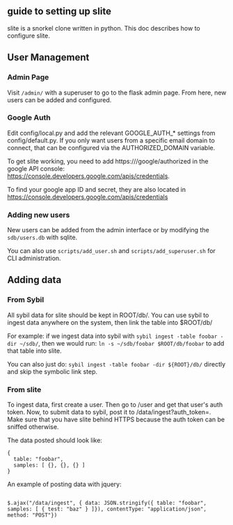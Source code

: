 ## guide to setting up slite

slite is a snorkel clone written in python. This doc describes how to
configure slite.

## User Management

### Admin Page

Visit `/admin/` with a superuser to go to the flask admin page. From here, new
users can be added and configured.

### Google Auth

Edit config/local.py and add the relevant GOOGLE_AUTH_* settings from
config/default.py. If you only want users from a specific email domain to
connect, that can be configured via the AUTHORIZED_DOMAIN variable.

To get slite working, you need to add https://<slitehost>/google/authorized	in
the google API console: https://console.developers.google.com/apis/credentials.

To find your google app ID and secret, they are also located in
https://console.developers.google.com/apis/credentials

### Adding new users

New users can be added from the admin interface or by modifying the
`sdb/users.db` with sqlite.

You can also use `scripts/add_user.sh` and `scripts/add_superuser.sh` for CLI
administration.

## Adding data

### From Sybil

All sybil data for slite should be kept in ROOT/db/. You can use sybil to
ingest data anywhere on the system, then link the table into $ROOT/db/

For example: if we ingest data into sybil with `sybil ingest -table foobar -dir
~/sdb/`, then we would run: `ln -s ~/sdb/foobar $ROOT/db/foobar` to add that
table into slite.

You can also just do: `sybil ingest -table foobar -dir ${ROOT}/db/` directly and skip
the symbolic link step.

### From slite

To ingest data, first create a user. Then go to /user and get that user's auth
token. Now, to submit data to sybil, post it to
/data/ingest?auth_token=<token>.  Make sure that you have slite behind HTTPS
because the auth token can be sniffed otherwise.

The data posted should look like:

```
{
  table: "foobar",
  samples: [ {}, {}, {} ]
}
```


An example of posting data with jquery:

```

$.ajax("/data/ingest", { data: JSON.stringify({ table: "foobar", samples: [ { test: "baz" } ]}), contentType: "application/json", method: "POST"})

```
